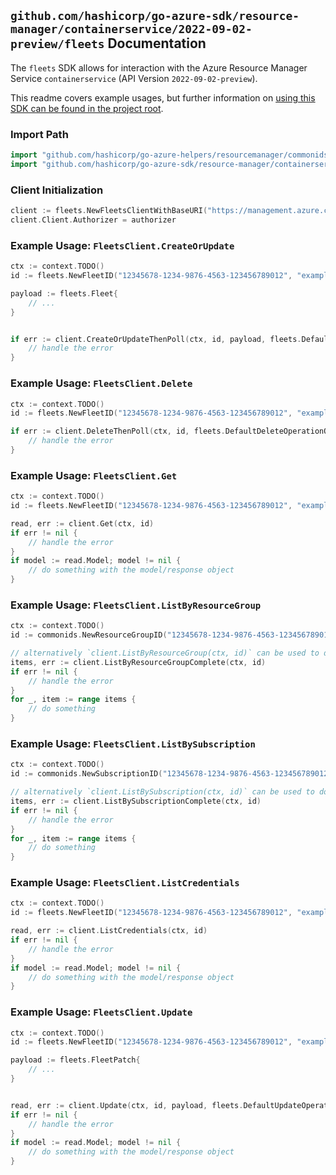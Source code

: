 
## `github.com/hashicorp/go-azure-sdk/resource-manager/containerservice/2022-09-02-preview/fleets` Documentation

The `fleets` SDK allows for interaction with the Azure Resource Manager Service `containerservice` (API Version `2022-09-02-preview`).

This readme covers example usages, but further information on [using this SDK can be found in the project root](https://github.com/hashicorp/go-azure-sdk/tree/main/docs).

### Import Path

```go
import "github.com/hashicorp/go-azure-helpers/resourcemanager/commonids"
import "github.com/hashicorp/go-azure-sdk/resource-manager/containerservice/2022-09-02-preview/fleets"
```


### Client Initialization

```go
client := fleets.NewFleetsClientWithBaseURI("https://management.azure.com")
client.Client.Authorizer = authorizer
```


### Example Usage: `FleetsClient.CreateOrUpdate`

```go
ctx := context.TODO()
id := fleets.NewFleetID("12345678-1234-9876-4563-123456789012", "example-resource-group", "fleetValue")

payload := fleets.Fleet{
	// ...
}


if err := client.CreateOrUpdateThenPoll(ctx, id, payload, fleets.DefaultCreateOrUpdateOperationOptions()); err != nil {
	// handle the error
}
```


### Example Usage: `FleetsClient.Delete`

```go
ctx := context.TODO()
id := fleets.NewFleetID("12345678-1234-9876-4563-123456789012", "example-resource-group", "fleetValue")

if err := client.DeleteThenPoll(ctx, id, fleets.DefaultDeleteOperationOptions()); err != nil {
	// handle the error
}
```


### Example Usage: `FleetsClient.Get`

```go
ctx := context.TODO()
id := fleets.NewFleetID("12345678-1234-9876-4563-123456789012", "example-resource-group", "fleetValue")

read, err := client.Get(ctx, id)
if err != nil {
	// handle the error
}
if model := read.Model; model != nil {
	// do something with the model/response object
}
```


### Example Usage: `FleetsClient.ListByResourceGroup`

```go
ctx := context.TODO()
id := commonids.NewResourceGroupID("12345678-1234-9876-4563-123456789012", "example-resource-group")

// alternatively `client.ListByResourceGroup(ctx, id)` can be used to do batched pagination
items, err := client.ListByResourceGroupComplete(ctx, id)
if err != nil {
	// handle the error
}
for _, item := range items {
	// do something
}
```


### Example Usage: `FleetsClient.ListBySubscription`

```go
ctx := context.TODO()
id := commonids.NewSubscriptionID("12345678-1234-9876-4563-123456789012")

// alternatively `client.ListBySubscription(ctx, id)` can be used to do batched pagination
items, err := client.ListBySubscriptionComplete(ctx, id)
if err != nil {
	// handle the error
}
for _, item := range items {
	// do something
}
```


### Example Usage: `FleetsClient.ListCredentials`

```go
ctx := context.TODO()
id := fleets.NewFleetID("12345678-1234-9876-4563-123456789012", "example-resource-group", "fleetValue")

read, err := client.ListCredentials(ctx, id)
if err != nil {
	// handle the error
}
if model := read.Model; model != nil {
	// do something with the model/response object
}
```


### Example Usage: `FleetsClient.Update`

```go
ctx := context.TODO()
id := fleets.NewFleetID("12345678-1234-9876-4563-123456789012", "example-resource-group", "fleetValue")

payload := fleets.FleetPatch{
	// ...
}


read, err := client.Update(ctx, id, payload, fleets.DefaultUpdateOperationOptions())
if err != nil {
	// handle the error
}
if model := read.Model; model != nil {
	// do something with the model/response object
}
```
